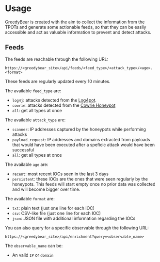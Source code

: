 # Usage
GreedyBear is created with the aim to collect the information from the TPOTs and generate some actionable feeds, so that they can be easliy accessible and act as valuable information to prevent and detect attacks.

## Feeds
The feeds are reachable through the following URL:
```
https://<greedybear_site>/api/feeds/<feed_type>/<attack_type>/<age>.<format>
```
These feeds are regularly updated every 10 minutes.

The available `feed_type` are:

* `log4j`: attacks detected from the [Log4pot](https://github.com/thomaspatzke/Log4Pot).
* `cowrie`: attacks detected from the [Cowrie Honeypot](https://github.com/cowrie/cowrie)
* `all`: get all types at once

The available `attack_type` are:

* `scanner`: IP addresses captured by the honeypots while performing attacks
* `payload_request`: IP addresses and domains extracted from payloads that would have been executed after a speficic attack would have been successful
* `all`: get all types at once

The available `age` are:

* `recent`: most recent IOCs seen in the last 3 days
* `persistent`: these IOCs are the ones that were seen regularly by the honeypots. This feeds will start empty once no prior data was collected and will become bigger over time.

The available `format` are:

* `txt`: plain text (just one line for each IOC)
* `csv`: CSV-like file (just one line for each IOC)
* `json`: JSON file with additional information regarding the IOCs


You can also query for a specific observable through the following URL:
```
https://<greedybear_site>/api/enrichment?query=<observable_name>
```
The `observable_name` can be:
* An valid `IP` or `domain`